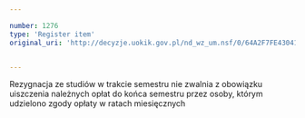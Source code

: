 ```yaml
---

number: 1276
type: 'Register item'
original_uri: 'http://decyzje.uokik.gov.pl/nd_wz_um.nsf/0/64A2F7FE43041991C12573C500368F93?OpenDocument'


---
```


Rezygnacja ze studiów w trakcie semestru nie zwalnia z obowiązku uiszczenia należnych opłat do końca semestru przez osoby, którym udzielono zgody opłaty w ratach miesięcznych
